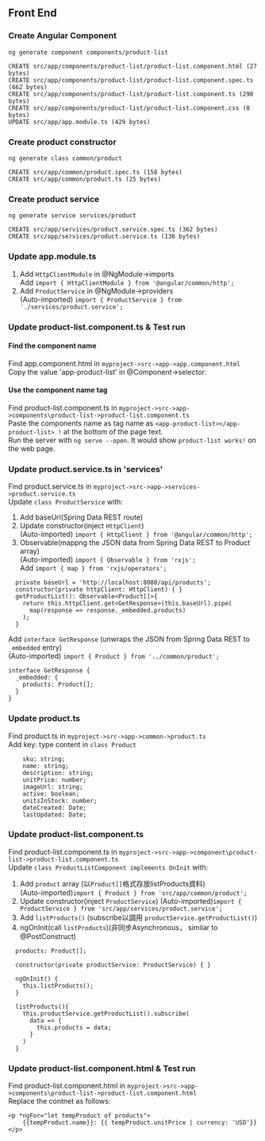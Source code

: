 ## Front End
### Create Angular Component
```ng generate component components/product-list```
```
CREATE src/app/components/product-list/product-list.component.html (27 bytes)
CREATE src/app/components/product-list/product-list.component.spec.ts (662 bytes)
CREATE src/app/components/product-list/product-list.component.ts (298 bytes)
CREATE src/app/components/product-list/product-list.component.css (0 bytes)
UPDATE src/app/app.module.ts (429 bytes)
```
### Create product constructor
```ng generate class common/product```
```
CREATE src/app/common/product.spec.ts (158 bytes)
CREATE src/app/common/product.ts (25 bytes)
```
### Create product service
```ng generate service services/product```
```
CREATE src/app/services/product.service.spec.ts (362 bytes)
CREATE src/app/services/product.service.ts (136 bytes)
```

### Update app.module.ts
1. Add `HttpClientModule` in @NgModule->imports </br>
  Add `import { HttpClientModule } from '@angular/common/http';`</br>
2. Add `ProductService` in @NgModule->providers </br>
  (Auto-imported) `import { ProductService } from './services/product.service';`

### Update product-list.component.ts & Test run
#### Find the component name
Find app.component.html in ```myproject->src->app->app.component.html```</br>
Copy the value 'app-product-list' in @Component->selector: </br>
#### Use the component name tag
Find product-list.component.ts in ```myproject->src->app->components\product-list->product-list.component.ts```</br>
Paste the components name as tag name as ```<app-product-list></app-product-list> !``` at the bottom of the page text.</br>
Run the server with ```ng serve --open```. It would show ```product-list works!``` on the web page.

### Update product.service.ts in 'services'
Find product.service.ts in ```myproject->src->app->services->product.service.ts```</br>
Update `class ProductService` with:</br>
1. Add baseUrl(Spring Data REST route)</br>
2. Update constructor(inject `HttpClient`)</br>
  (Auto-imported) `import { HttpClient } from '@angular/common/http';`</br>
3. Observable(mappng the JSON data from Spring Data REST to Product array)</br>
  (Auto-imported) `import { Observable } from 'rxjs';`</br>
  Add `import { map } from 'rxjs/operators';`</br>
```
  private baseUrl = 'http://localhost:8080/api/products';
  constructor(private httpClient: HttpClient) { }
  getProductList(): Observable<Product[]>{
    return this.httpClient.get<GetResponse>(this.baseUrl).pipe(
      map(response => response._embedded.products)
    );
  }
```
Add `interface GetResponse` (unwraps the JSON from Spring Data REST to `_embedded` entry)</br>
  (Auto-imported) `import { Product } from '../common/product';`</br>
```
interface GetResponse {
  _embedded: {
    products: Product[];
  }
}
```

### Update product.ts
Find product.ts in ```myproject->src->app->common->product.ts```</br>
Add key: type content in `class Product`</br>
```
    sku: string;
    name: string;
    description: string;
    unitPrice: number;
    imageUrl: string;
    active: boolean;
    unitsInStock: number;
    dateCreated: Date;
    lastUpdated: Date;
```

### Update product-list.component.ts
Find product-list.component.ts in ```myproject->src->app->component\product-list->product-list.component.ts```</br>
Update `class ProductListComponent implements OnInit` with:</br>
1. Add `product` array (以`Product[]`格式存放listProducts資料)</br>
  (Auto-imported)`import { Product } from 'src/app/common/product';`</br>
2. Update constructor(inject `ProductService`)
  (Auto-imported)`import { ProductService } from 'src/app/services/product.service';`</br>
3. Add `listProducts()` (subscribe以調用 `productService.getProductList()`)</br>
4. ngOnInit(call `listProducts`)(非同步Asynchronous， similar to @PostConstruct)</br>
```
  products: Product[];

  constructor(private productService: ProductService) { }

  ngOnInit() {
    this.listProducts();
  }

  listProducts(){
    this.productService.getProductList().subscribe(
      data => {
        this.products = data;
      }
    )
  }
```

### Update product-list.component.html & Test run
Find product-list.component.html in ```myproject->src->app->components\product-list->product-list.component.html```</br>
Replace the contnet as follows:</br>
```
<p *ngFor="let tempProduct of products">
    {{tempProduct.name}}: {{ tempProduct.unitPrice | currency: 'USD'}}
</p>
```
